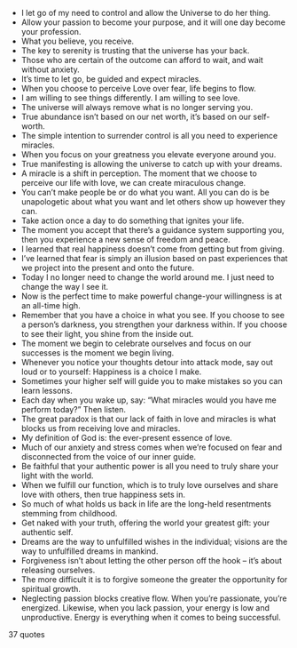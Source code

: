  - I let go of my need to control and allow the Universe to do her thing.
 - Allow your passion to become your purpose, and it will one day become your profession.
 - What you believe, you receive.
 - The key to serenity is trusting that the universe has your back.
 - Those who are certain of the outcome can afford to wait, and wait without anxiety.
 - It’s time to let go, be guided and expect miracles.
 - When you choose to perceive Love over fear, life begins to flow.
 - I am willing to see things differently. I am willing to see love.
 - The universe will always remove what is no longer serving you.
 - True abundance isn’t based on our net worth, it’s based on our self-worth.
 - The simple intention to surrender control is all you need to experience miracles.
 - When you focus on your greatness you elevate everyone around you.
 - True manifesting is allowing the universe to catch up with your dreams.
 - A miracle is a shift in perception. The moment that we choose to perceive our life with love, we can create miraculous change.
 - You can’t make people be or do what you want. All you can do is be unapologetic about what you want and let others show up however they can.
 - Take action once a day to do something that ignites your life.
 - The moment you accept that there’s a guidance system supporting you, then you experience a new sense of freedom and peace.
 - I learned that real happiness doesn’t come from getting but from giving.
 - I’ve learned that fear is simply an illusion based on past experiences that we project into the present and onto the future.
 - Today I no longer need to change the world around me. I just need to change the way I see it.
 - Now is the perfect time to make powerful change-your willingness is at an all-time high.
 - Remember that you have a choice in what you see. If you choose to see a person’s darkness, you strengthen your darkness within. If you choose to see their light, you shine from the inside out.
 - The moment we begin to celebrate ourselves and focus on our successes is the moment we begin living.
 - Whenever you notice your thoughts detour into attack mode, say out loud or to yourself: Happiness is a choice I make.
 - Sometimes your higher self will guide you to make mistakes so you can learn lessons.
 - Each day when you wake up, say: “What miracles would you have me perform today?” Then listen.
 - The great paradox is that our lack of faith in love and miracles is what blocks us from receiving love and miracles.
 - My definition of God is: the ever-present essence of love.
 - Much of our anxiety and stress comes when we’re focused on fear and disconnected from the voice of our inner guide.
 - Be faithful that your authentic power is all you need to truly share your light with the world.
 - When we fulfill our function, which is to truly love ourselves and share love with others, then true happiness sets in.
 - So much of what holds us back in life are the long-held resentments stemming from childhood.
 - Get naked with your truth, offering the world your greatest gift: your authentic self.
 - Dreams are the way to unfulfilled wishes in the individual; visions are the way to unfulfilled dreams in mankind.
 - Forgiveness isn’t about letting the other person off the hook – it’s about releasing ourselves.
 - The more difficult it is to forgive someone the greater the opportunity for spiritual growth.
 - Neglecting passion blocks creative flow. When you’re passionate, you’re energized. Likewise, when you lack passion, your energy is low and unproductive. Energy is everything when it comes to being successful.

37 quotes